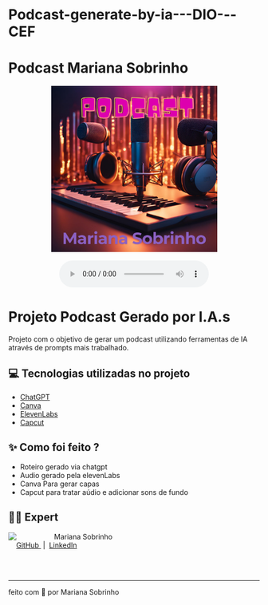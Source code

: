 # Podcast-generate-by-ia---DIO---CEF

# Podcast Mariana Sobrinho

<p align="center">
<img 
    src="./assets/Podcast.png"
    width="333"
/>
</p>

<div align="center">
    <audio src="output/PodCastEditado.MP3 " controls title="Podcast editado"></audio>
</div>

# Projeto Podcast Gerado por I.A.s

Projeto com o objetivo de gerar um podcast utilizando ferramentas de IA através de prompts mais trabalhado.

## 💻 Tecnologias utilizadas no projeto

- [ChatGPT](https://chat.openai.com/)
- [Canva](https://www.canva.com/)
- [ElevenLabs](https://beta.elevenlabs.io/)
- [Capcut](https://www.capcut.com/pt-br/)

## ✨ Como foi feito ?

- Roteiro gerado via chatgpt
- Audio gerado pela elevenLabs
- Canva Para gerar capas
- Capcut para tratar aúdio e adicionar sons de fundo

## 👨‍💻 Expert

<p>
    <img 
      align=left 
      margin=10 
      width=80 
      src="https://avatars.githubusercontent.com/u/95097573?v=4&size=64"
    />
    <p>&nbsp&nbsp&nbspMariana Sobrinho<br>
    &nbsp&nbsp&nbsp
    <a 
        href="https://github.com/Magosobrinho">
        GitHub
    </a>
    &nbsp;|&nbsp;
    <a 
        href="https://www.linkedin.com/in/mariana-sobrinho-a6623b105/">
        LinkedIn
    </a>
 
  
   </p>
</p>
<br/><br/>
<p>

---

feito com 💜 por Mariana Sobrinho
